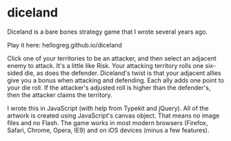 # diceland

Diceland is a bare bones strategy game that I wrote several years ago.

Play it here: hellogreg.github.io/diceland

Click one of your territories to be an attacker, and then select an adjacent enemy to attack. It's a little like Risk. Your attacking territory rolls one six-sided die, as does the defender. Diceland's twist is that your adjacent allies give you a bonus when attacking and defending. Each ally adds one point to your die roll. If the attacker's adjusted roll is higher than the defender's, then the attacker claims the territory.

I wrote this in JavaScript (with help from Typekit and jQuery). All of the artwork is created using JavaScript's canvas object. That means no image files and no Flash. The game works in most modern browsers (Firefox, Safari, Chrome, Opera, IE9) and on iOS devices (minus a few features).
